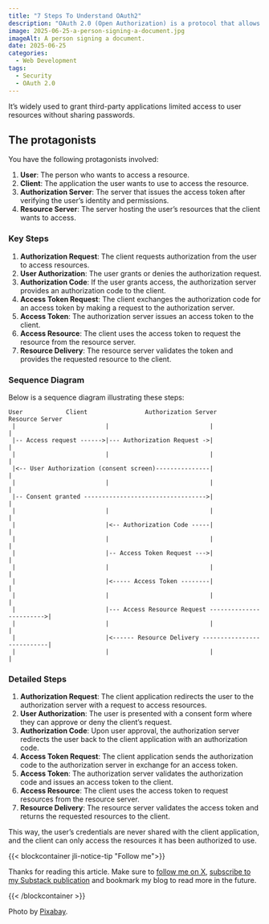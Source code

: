 ```yaml
---
title: "7 Steps To Understand OAuth2"
description: "OAuth 2.0 (Open Authorization) is a protocol that allows an application (the client) to access resources on behalf of a user without exposing the user’s credentials to the client."
image: 2025-06-25-a-person-signing-a-document.jpg
imageAlt: A person signing a document.
date: 2025-06-25
categories:
  - Web Development
tags:
  - Security
  - OAuth 2.0
---
```


It’s widely used to grant third-party applications limited access to user resources without sharing passwords.

## The protagonists

You have the following protagonists involved:

1. **User**: The person who wants to access a resource.
2. **Client**: The application the user wants to use to access the resource.
3. **Authorization Server**: The server that issues the access token after verifying the user’s identity and permissions.
4. **Resource Server**: The server hosting the user’s resources that the client wants to access.

### Key Steps

1. **Authorization Request**: The client requests authorization from the user to access resources.
2. **User Authorization**: The user grants or denies the authorization request.
3. **Authorization Code**: If the user grants access, the authorization server provides an authorization code to the client.
4. **Access Token Request**: The client exchanges the authorization code for an access token by making a request to the authorization server.
5. **Access Token**: The authorization server issues an access token to the client.
6. **Access Resource**: The client uses the access token to request the resource from the resource server.
7. **Resource Delivery**: The resource server validates the token and provides the requested resource to the client.

### Sequence Diagram

Below is a sequence diagram illustrating these steps:

```plaintext
User            Client                Authorization Server         Resource Server
 |                         |                            |                        |
 |-- Access request ------>|--- Authorization Request ->|                        |
 |                         |                            |                        |
 |<-- User Authorization (consent screen)---------------|                        |
 |                         |                            |                        |
 |-- Consent granted ---------------------------------->|                        |
 |                         |                            |                        |
 |                         |<-- Authorization Code -----|                        |
 |                         |                            |                        |
 |                         |-- Access Token Request --->|                        |
 |                         |                            |                        |
 |                         |<----- Access Token --------|                        |
 |                         |                            |                        |
 |                         |--- Access Resource Request ------------------------>|
 |                         |                            |                        |
 |                         |<------ Resource Delivery ---------------------------|
 |                         |                            |                        |

```

### Detailed Steps

1. **Authorization Request**: The client application redirects the user to the authorization server with a request to access resources.
2. **User Authorization**: The user is presented with a consent form where they can approve or deny the client’s request.
3. **Authorization Code**: Upon user approval, the authorization server redirects the user back to the client application with an authorization code.
4. **Access Token Request**: The client application sends the authorization code to the authorization server in exchange for an access token.
5. **Access Token**: The authorization server validates the authorization code and issues an access token to the client.
6. **Access Resource**: The client uses the access token to request resources from the resource server.
7. **Resource Delivery**: The resource server validates the access token and returns the requested resources to the client.

This way, the user’s credentials are never shared with the client application, and the client can only access the resources it has been authorized to use.

{{< blockcontainer jli-notice-tip "Follow me">}}

Thanks for reading this article. Make sure to [follow me on X](https://x.com/LitzlerJeremie), [subscribe to my Substack publication](https://iamjeremie.substack.com/) and bookmark my blog to read more in the future.

{{< /blockcontainer >}}

Photo by [Pixabay](https://www.pexels.com/photo/person-signing-in-documentation-paper-48148/).
